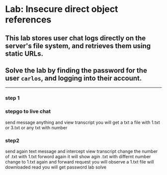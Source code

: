 # Lab: Insecure direct object references

## This lab stores user chat logs directly on the server's file system, and retrieves them using static URLs.

## Solve the lab by finding the password for the user `carlos`, and logging into their account.

---

### step 1

### stepgo to live chat

send message anything
and view transcript
you will get a txt a file with 1.txt or 3.txt or any txt with number

### step2

send again text message
and intercept view transcript
change the number of .txt with 1.txt
forword again
it will show agin .txt with differnt number change to 1.txt again
and forward request
you will observe a 1.txt file will downloaded read you will get password
lab solve
